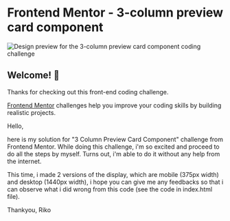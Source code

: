 # Frontend Mentor - 3-column preview card component

![Design preview for the 3-column preview card component coding challenge](./screenshots.PNG)

## Welcome! 👋

Thanks for checking out this front-end coding challenge.

[Frontend Mentor](https://www.frontendmentor.io) challenges help you improve your coding skills by building realistic projects.

Hello,

here is my solution for "3 Column Preview Card Component" challenge from Frontend Mentor. While doing this challenge, i'm so excited and proceed to do all the steps by myself. Turns out, i'm able to do it without any help from the internet.

This time, i made 2 versions of the display, which are mobile (375px width) and desktop (1440px width), i hope you can give me any feedbacks so that i can observe what i did wrong from this code (see the code in index.html file).

Thankyou,
Riko
